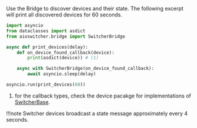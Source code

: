 Use the Bridge to discover devices and their state. The following excerpt will print all discovered devices for 60 seconds.

```python linenums="1" hl_lines="9"
import asyncio
from dataclasses import asdict
from aioswitcher.bridge import SwitcherBridge

async def print_devices(delay):
    def on_device_found_callback(device):
        print(asdict(device)) # (1)

    async with SwitcherBridge(on_device_found_callback):
        await asyncio.sleep(delay)

asyncio.run(print_devices(60))
```

1. for the callback types, check the device pacakge for implementations of
    [SwitcherBase](./codedocs.md#src.aioswitcher.device.SwitcherBase).

!!!note
    Switcher devices broadcast a state message approximately every 4 seconds.
